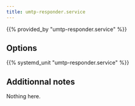 ```yaml
---
title: umtp-responder.service
---
```


{{% provided_by "umtp-responder.service" %}}

## Options

{{% systemd_unit "umtp-responder.service" %}}

## Additionnal notes

Nothing here.